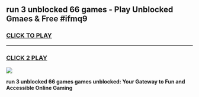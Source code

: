 
## run 3 unblocked 66 games - Play Unblocked Gmaes & Free #ifmq9
<h3>
<a href="https://premium.freeplayer.one?title=run_3_unblocked_66_games&ref=03M">CLICK TO PLAY</a></h3>
<hr>

<h3>
<a href="https://premium.freeplayer.one?title=run_3_unblocked_66_games&ref=03M">CLICK 2 PLAY</a>
  
</h3>

<a href="https://premium.freeplayer.one?title=run_3_unblocked_66_games&ref=03M"><img src="https://clearcache.store/games.png"></a>


**run 3 unblocked 66 games games unblocked: Your Gateway to Fun and Accessible Online Gaming**
